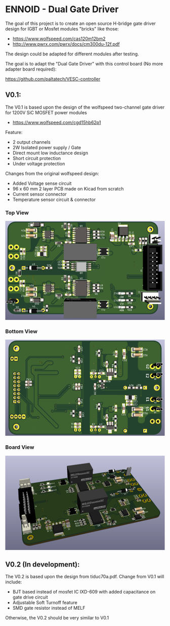 # ENNOID - Dual Gate Driver

The goal of this project is to create an open source H-bridge gate driver design for IGBT or Mosfet modules "bricks" like those:

- https://www.wolfspeed.com/cas120m12bm2
- http://www.pwrx.com/pwrx/docs/cm300du-12f.pdf

The design could be adapted for different modules after testing.

The goal is to adapt the "Dual Gate Driver" with this control board (No more adapter board required):

https://github.com/paltatech/VESC-controller

## V0.1:

The V0.1 is based upon the design of the wolfspeed two-channel gate driver for 1200V SiC MOSFET power modules
- https://www.wolfspeed.com/cgd15hb62p1

Feature:

- 2 output channels
- 2W Isolated power supply / Gate
- Direct mount low inductance design
- Short circuit protection
- Under voltage protection


Changes from the original wolfspeed design:

- Added Voltage sense circuit
- 96 x 60 mm 2 layer PCB made on Kicad from scratch
- Current sensor connector
- Temperature sensor circuit & connector


### Top View

![alt text](V0.1-Wolfspeed/PIC/Top.png)

### Bottom View

![alt text](V0.1-Wolfspeed/PIC/Bottom.png)

### Board View

![alt text](V0.1-Wolfspeed/PIC/Angle.png)

## V0.2 (In development):

 The V0.2 is based upon the design from tiduc70a.pdf. Change from V0.1 will include:

- BJT based instead of mosfet IC IXD-609 with added capacitance on gate drive circuit
- Adjustable Soft Turnoff feature
- SMD gate resistor instead of MELF

Otherwise, the V0.2 should be very similar to V0.1
